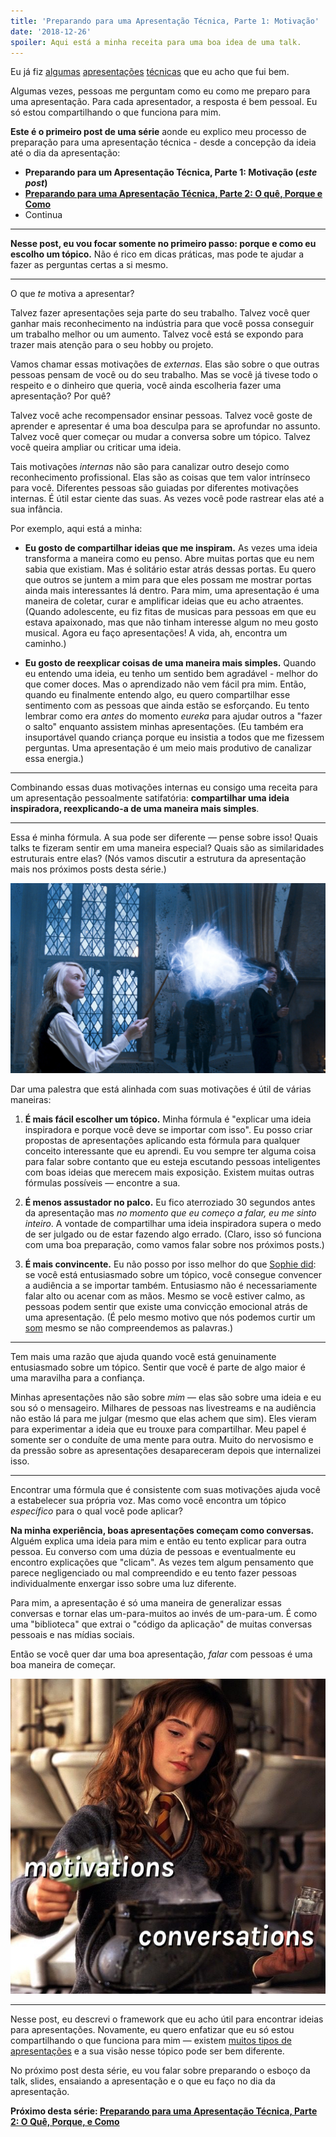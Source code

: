 ```yaml
---
title: 'Preparando para uma Apresentação Técnica, Parte 1: Motivação'
date: '2018-12-26'
spoiler: Aqui está a minha receita para uma boa idea de uma talk.
---
```


Eu já fiz [algumas](https://www.youtube.com/watch?v=xsSnOQynTHs) [apresentações](https://www.youtube.com/watch?v=nLF0n9SACd4) [técnicas](https://www.youtube.com/watch?v=dpw9EHDh2bM) que eu acho que fui bem.

Algumas vezes, pessoas me perguntam como eu como me preparo para uma apresentação. Para cada apresentador, a resposta é bem pessoal. Eu só estou compartilhando o que funciona para mim.

**Este é o primeiro post de uma série** aonde eu explico meu processo de preparação para uma apresentação técnica - desde a concepção da ideia até o dia da apresentação:

* **Preparando para um Apresentação Técnica, Parte 1: Motivação (*este post*)**
* **[Preparando para uma Apresentação Técnica, Parte 2: O quê, Porque e Como](/preparing-for-tech-talk-part-2-what-why-and-how/)**
* Continua

<p />

---

**Nesse post, eu vou focar somente no primeiro passo: porque e como eu escolho um tópico.** Não é rico em dicas práticas, mas pode te ajudar a fazer as perguntas certas a si mesmo.

---

O que *te* motiva a apresentar?

Talvez fazer apresentações seja parte do seu trabalho. Talvez você quer ganhar mais reconhecimento na indústria para que você possa conseguir um trabalho melhor ou um aumento. Talvez você está se expondo para trazer mais atenção para o seu hobby ou projeto.

Vamos chamar essas motivações de *externas*. Elas são sobre o que outras pessoas pensam de você ou do seu trabalho. Mas se você já tivese todo o respeito e o dinheiro que queria, você ainda escolheria fazer uma apresentação? Por quê?

Talvez você ache recompensador ensinar pessoas. Talvez você goste de aprender e apresentar é uma boa desculpa para se aprofundar no assunto. Talvez você quer começar ou mudar a conversa sobre um tópico. Talvez você queira ampliar ou criticar uma ideia.

Tais motivações *internas* não são para canalizar outro desejo como reconhecimento profissional. Elas são as coisas que tem valor intrínseco para você. Diferentes pessoas são guiadas por diferentes motivações internas. É útil estar ciente das suas. As vezes você pode rastrear elas até a sua infância.

Por exemplo, aqui está a minha:

* **Eu gosto de compartilhar ideias que me inspiram.** As vezes uma ideia transforma a maneira como eu penso. Abre muitas portas que eu nem sabia que existiam. Mas é solitário estar atrás dessas portas. Eu quero que outros se juntem a mim para que eles possam me mostrar portas ainda mais interessantes lá dentro. Para mim, uma apresentação é uma maneira de coletar, curar e amplificar ideias que eu acho atraentes. (Quando adolescente, eu fiz fitas de musicas para pessoas em que eu estava apaixonado, mas que não tinham interesse algum no meu gosto musical. Agora eu faço apresentações! A vida, ah, encontra um caminho.)

* **Eu gosto de reexplicar coisas de uma maneira mais simples.** Quando eu entendo uma ideia, eu tenho um sentido bem agradável - melhor do que comer doces. Mas o aprendizado não vem fácil pra mim. Então, quando eu finalmente entendo algo, eu quero compartilhar esse sentimento com as pessoas que ainda estão se esforçando. Eu tento lembrar como era *antes* do momento *eureka* para ajudar outros a "fazer o salto" enquanto assistem minhas apresentações. (Eu também era insuportável quando criança porque eu insistia a todos que me fizessem perguntas. Uma apresentação é um meio mais produtivo de canalizar essa energia.)

---

Combinando essas duas motivações internas eu consigo uma receita para um apresentação pessoalmente satifatória: **compartilhar uma ideia inspiradora, reexplicando-a de uma maneira mais simples**.

---

Essa é minha fórmula. A sua pode ser diferente — pense sobre isso! Quais talks te fizeram sentir em uma maneira especial? Quais são as similaridades estruturais entre elas? (Nós vamos discutir a estrutura da apresentação mais nos próximos posts desta série.)

![Luna Lovegood invocando o Feitiço Patronus. Image © 2007 Warner Bros. Ent](./patronus.jpg)

Dar uma palestra que está alinhada com suas motivações é útil de várias maneiras:

1. **É mais fácil escolher um tópico.** Minha fórmula é "explicar uma ideia inspiradora e porque você deve se importar com isso". Eu posso criar propostas de apresentações aplicando esta fórmula para qualquer conceito interessante que eu aprendi. Eu vou sempre ter alguma coisa para falar sobre contanto que eu esteja escutando pessoas inteligentes com boas ideias que merecem mais exposição. Existem muitas outras fórmulas possíveis — encontre a sua.

2. **É menos assustador no palco.** Eu fico aterroziado 30 segundos antes da apresentação mas *no momento que eu começo a falar, eu me sinto inteiro*. A vontade de compartilhar uma ideia inspiradora supera o medo de ser julgado ou de estar fazendo algo errado. (Claro, isso só funciona com uma boa preparação, como vamos falar sobre nos próximos posts.)

3. **É mais convincente.** Eu não posso por isso melhor do que [Sophie did](https://mobile.twitter.com/sophiebits/status/1077723835481284608): se você está entusiasmado sobre um tópico, você consegue convencer a audiência a se importar também. Entusiasmo não é necessariamente falar alto ou acenar com as mãos. Mesmo se você estiver calmo, as pessoas podem sentir que existe uma convicção emocional atrás de uma apresentação. (É pelo mesmo motivo que nós podemos curtir um [som](https://www.youtube.com/watch?v=6SWIwW9mg8s) mesmo se não compreendemos as palavras.)

---

Tem mais uma razão que ajuda quando você está genuinamente entusiasmado sobre um tópico. Sentir que você é parte de algo maior é uma maravilha para a confiança.

Minhas apresentações não são sobre *mim* — elas são sobre uma ideia e eu sou só o mensageiro. Milhares de pessoas nas livestreams e na audiência não estão lá para me julgar (mesmo que elas achem que sim). Eles vieram para experimentar a ideia que eu trouxe para compartilhar. Meu papel é somente ser o conduíte de uma mente para outra. Muito do nervosismo e da pressão sobre as apresentações desapareceram depois que internalizei isso.

---

Encontrar uma fórmula que é consistente com suas motivações ajuda você a estabelecer sua própria voz. Mas como você encontra um tópico *específico* para o qual você pode aplicar?

**Na minha experiência, boas apresentações começam como conversas.** Alguém explica uma ideia para mim e então eu tento explicar para outra pessoa. Eu converso com uma dúzia de pessoas e eventualmente eu encontro explicações que "clicam". As vezes tem algum pensamento que parece negligenciado ou mal compreendido e eu tento fazer pessoas individualmente enxergar isso sobre uma luz diferente.

Para mim, a apresentação é só uma maneira de generalizar essas conversas e tornar elas um-para-muitos ao invés de um-para-um. É como uma "biblioteca" que extrai o "código da aplicação" de muitas conversas pessoais e nas mídias sociais.

Então se você quer dar uma boa apresentação, *falar* com pessoas é uma boa maneira de começar.

![Hermione Granger fazendo uma poção. Frascos tem texto imposto no topo: "motivações" e "concentração". Caldeirão é uma metáfora para sua apresentação. Image © 2001 Warner Bros. Ent](./cauldron.jpg)

---

Nesse post, eu descrevi o framework que eu acho útil para encontrar ideias para apresentações. Novamente, eu quero enfatizar que eu só estou compartilhando o que funciona para mim — existem [muitos tipos de apresentações](https://mobile.twitter.com/jackiehluo/status/1077717283026411520) e a sua visão nesse tópico pode ser bem diferente.

No próximo post desta série, eu vou falar sobre preparando o esboço da talk, slides, ensaiando a apresentação e o que eu faço no dia da apresentação.

**Próximo desta série: [Preparando para uma Apresentação Técnica, Parte 2: O Quê, Porque, e Como](/preparing-for-tech-talk-part-2-what-why-and-how/)**
